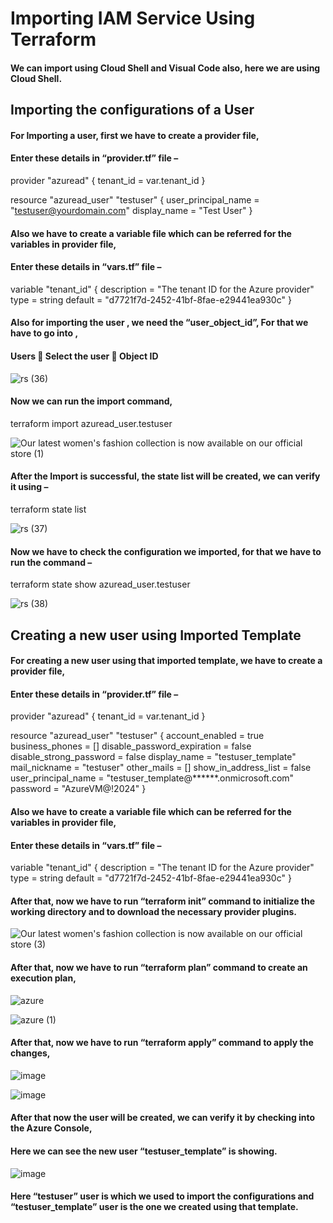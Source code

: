 # Importing IAM Service Using Terraform

#### We can import using Cloud Shell and Visual Code also, here we are using Cloud Shell.

## Importing the configurations of a User

#### For Importing a user, first we have to create a provider file,

#### Enter these details in “provider.tf” file –

provider "azuread" {
  tenant_id = var.tenant_id
}	

resource "azuread_user" "testuser" {
  user_principal_name = "testuser@yourdomain.com"
  display_name        = "Test User"
}

#### Also we have to create a variable file which can be referred for the variables in provider file,

#### Enter these details in “vars.tf” file –

variable "tenant_id" {
  description = "The tenant ID for the Azure provider"
  type        = string
  default     = "d7721f7d-2452-41bf-8fae-e29441ea930c"
}

#### Also for importing the user , we need the “user_object_id”, For that we have to go into , 

#### Users  Select the user  Object ID

![rs (36)](https://github.com/user-attachments/assets/93975055-026b-404f-b490-cf7e0cddb0ea)

#### Now we can run the import command,

terraform import azuread_user.testuser <Object ID>

![Our latest women's fashion collection is now available on our official store  (1)](https://github.com/user-attachments/assets/50cc848f-2d0b-484d-a522-16e683218cdf)

#### After the Import is successful, the state list will be created, we can verify it using –

terraform state list

![rs (37)](https://github.com/user-attachments/assets/5c7c3830-daac-4e9a-ba99-0e1cfc16899d)

#### Now we have to check the configuration we imported, for that we have to run the command –

terraform state show azuread_user.testuser

![rs (38)](https://github.com/user-attachments/assets/9b747b99-5689-4d6b-88e0-31f55a168e15)

## Creating a new user using Imported Template

#### For creating a new user using that imported template, we have to create a provider file,

#### Enter these details in “provider.tf” file –

provider "azuread" {
  tenant_id = var.tenant_id
}

resource "azuread_user" "testuser" {
    account_enabled                = true
    business_phones                = []
    disable_password_expiration    = false
    disable_strong_password        = false
    display_name                   = "testuser_template"
    mail_nickname                  = "testuser"
    other_mails                    = []
    show_in_address_list           = false
    user_principal_name            = "testuser_template@******.onmicrosoft.com"
    password                       = "AzureVM@!2024"
}

#### Also we have to create a variable file which can be referred for the variables in provider file,

#### Enter these details in “vars.tf” file –

variable "tenant_id" {
  description = "The tenant ID for the Azure provider"
  type        = string
  default     = "d7721f7d-2452-41bf-8fae-e29441ea930c"
}

#### After that, now we have to run “terraform init” command to initialize the working directory and to download the necessary provider plugins.

![Our latest women's fashion collection is now available on our official store  (3)](https://github.com/user-attachments/assets/606cd393-a8e9-405d-87d0-7a3735d11c57)

#### After that, now we have to run “terraform plan” command to create an execution plan,

![azure](https://github.com/user-attachments/assets/12d21b84-a73c-4254-bcdb-523f5ea0481d)

![azure (1)](https://github.com/user-attachments/assets/a49b4326-1193-43aa-a0c3-ea9570e0eda3)

#### After that, now we have to run “terraform apply” command to apply the changes,

![image](https://github.com/user-attachments/assets/b372c75a-2f86-4e00-ad7e-45be21345320)

![image](https://github.com/user-attachments/assets/31a890a6-65c5-4f07-96dd-f71230c3f2e7)

#### After that now the user will be created, we can verify it by checking into the Azure Console, 

#### Here we can see the new user “testuser_template” is showing.

![image](https://github.com/user-attachments/assets/6f4f2e72-e56b-4c39-a8dd-0dbc898ad130)

#### Here “testuser” user is which we used to import the configurations and “testuser_template” user is the one we created using that template.


















































